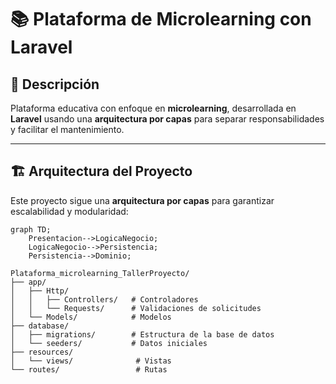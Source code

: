 # 📚 Plataforma de Microlearning con Laravel

## 📌 Descripción
Plataforma educativa con enfoque en **microlearning**, desarrollada en **Laravel** usando una **arquitectura por capas** para separar responsabilidades y facilitar el mantenimiento.

---

## 🏗️ Arquitectura del Proyecto
Este proyecto sigue una **arquitectura por capas** para garantizar escalabilidad y modularidad:

```mermaid
graph TD;
    Presentacion-->LogicaNegocio;
    LogicaNegocio-->Persistencia;
    Persistencia-->Dominio;

Plataforma_microlearning_TallerProyecto/
├── app/
│   ├── Http/
│   │   ├── Controllers/   # Controladores
│   │   └── Requests/      # Validaciones de solicitudes
│   └── Models/            # Modelos
├── database/
│   ├── migrations/        # Estructura de la base de datos
│   └── seeders/           # Datos iniciales
├── resources/
│   └── views/              # Vistas
└── routes/                 # Rutas
